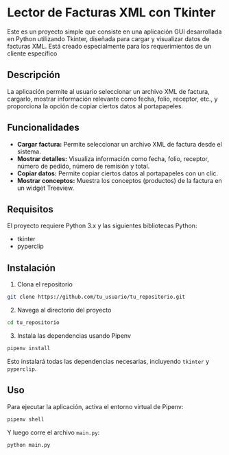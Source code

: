 # Lector de Facturas XML con Tkinter

Este es un proyecto simple que consiste en una aplicación GUI desarrollada en Python utilizando Tkinter, diseñada para cargar y visualizar datos de facturas XML. 
Está creado especialmente para los requerimientos de un cliente específico

## Descripción

La aplicación permite al usuario seleccionar un archivo XML de factura, cargarlo, mostrar información relevante como fecha, folio, receptor, etc., y proporciona la opción de copiar ciertos datos al portapapeles.

## Funcionalidades

- **Cargar factura:** Permite seleccionar un archivo XML de factura desde el sistema.
- **Mostrar detalles:** Visualiza información como fecha, folio, receptor, número de pedido, número de remisión y total.
- **Copiar datos:** Permite copiar ciertos datos al portapapeles con un clic.
- **Mostrar conceptos:** Muestra los conceptos (productos) de la factura en un widget Treeview.

## Requisitos

El proyecto requiere Python 3.x y las siguientes bibliotecas Python:

- tkinter
- pyperclip

## Instalación
1. Clona el repositorio
```sh
git clone https://github.com/tu_usuario/tu_repositorio.git
```
2. Navega al directorio del proyecto
```sh
cd tu_repositorio
```
3. Instala las dependencias usando Pipenv
```sh
pipenv install
```

Esto instalará todas las dependencias necesarias, incluyendo `tkinter` y `pyperclip`.

## Uso

Para ejecutar la aplicación, activa el entorno virtual de Pipenv:
```sh
pipenv shell
```
Y luego corre el archivo `main.py`:
```sh
python main.py
```
